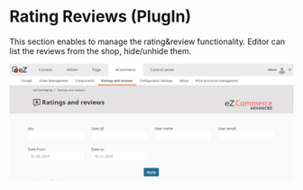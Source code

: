 # Rating Reviews (PlugIn) 

This section enables to manage the rating\&review functionality. Editor can list the reviews from the shop, hide/unhide them.

![](../img/rating_and_review_1.png)
